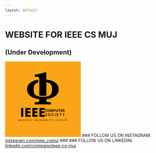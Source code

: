 ```yaml
---
layout: default
---
```


# WEBSITE FOR IEEE CS MUJ
## (Under Development)
<img src="assets/img/logo.png" alt="IEEE CS MUJ" width="250" height="250">
### FOLLOW US ON INSTAGRAM: 
<a href="https://www.instagram.com/ieee_csmuj">instagram.com/ieee_csmuj</a>
### 
### FOLLOW US ON LINKEDIN:
<a href="https://www.linkedin.com/company/ieee-cs-muj/">linkedin.com/company/ieee-cs-muj</a>
